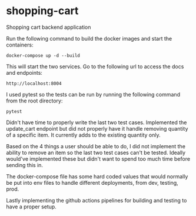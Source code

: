# shopping-cart
Shopping cart backend application

Run the following command to build the docker images and start the containers:
```
docker-compose up -d --build
```

This will start the two services. Go to the following url to access the docs and endpoints:
```
http://localhost:8004
```

I used pytest so the tests can be run by running the following command from the root directory:
```
pytest
```


Didn't have time to properly write the last two test cases. Implemented the update_cart endpoint but did not properly have it handle removing quantity of a specific item. It currently adds to the existing quantity only.

Based on the 4 things a user should be able to do, I did not implement the ability to remove an item so the last two test cases can't be tested. Ideally would've implemented these but didn't want to spend too much time before sending this in. 

The docker-compose file has some hard coded values that would normally be put into env files to handle different deployments, from dev, testing, prod.  

Lastly implementing the github actions pipelines for building and testing to have a proper setup. 